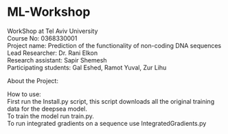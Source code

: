 # ML-Workshop
WorkShop at Tel Aviv University  
Course No: 0368330001  
Project name: Prediction of the functionality of non-coding DNA sequences  
Lead Researcher: Dr. Rani Elkon  
Research assistant: Sapir Shemesh   
Participating students:
Gal Eshed,
Ramot Yuval,
Zur Lihu  

About the Project:
  
How to use:  
First run the Install.py script, this script downloads all the original training data for the deepsea model.  
To train the model run train.py.  
To run integrated gradients on a sequence use IntegratedGradients.py  

